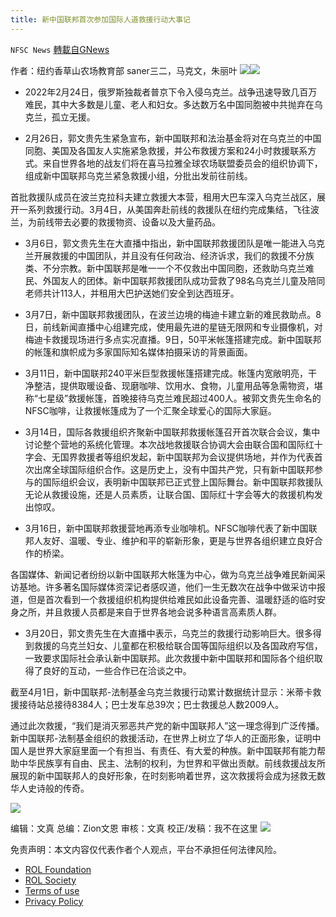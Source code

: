 ```yaml
---
title: 新中国联邦首次参加国际人道救援行动大事记
---
```

`NFSC News` [轉載自GNews](https://gnews.org/zh-hans/2280149/)

作者：纽约香草山农场教育部   saner三二，马克文，朱丽叶
![](https://assets.gnews.org/wp-content/uploads/2022/04/图标-11.png)![](https://assets.gnews.org/wp-content/uploads/2022/04/P4.001.jpeg)
- 2022年2月24日，俄罗斯独裁者普京下令入侵乌克兰。战争迅速导致几百万难民，其中大多数是儿童、老人和妇女。多达数万名中国同胞被中共抛弃在乌克兰，孤立无援。


- 2月26日，郭文贵先生紧急宣布，新中国联邦和法治基金将对在乌克兰的中国同胞、美国及各国友人实施紧急救援，并公布救援方案和24小时救援联系方式。来自世界各地的战友们将在喜马拉雅全球农场联盟委员会的组织协调下，组成新中国联邦乌克兰紧急救援小组，分批出发前往前线。

首批救援队成员在波兰克拉科夫建立救援大本营，租用大巴车深入乌克兰战区，展开一系列救援行动。3月4日，从美国奔赴前线的救援队在纽约完成集结，飞往波兰，为前线带去必要的救援物资、设备以及大量药品。


- 3月6日，郭文贵先生在大直播中指出，新中国联邦救援团队是唯一能进入乌克兰开展救援的中国团队，并且没有任何政治、经济诉求，我们的救援不分族类、不分宗教。新中国联邦是唯一一个不仅救出中国同胞，还救助乌克兰难民、外国友人的团体。新中国联邦救援团队成功营救了98名乌克兰儿童及陪同老师共计113人，并租用大巴护送她们安全到达西班牙。


- 3月7日，新中国联邦救援团队，在波兰边境的梅迪卡建立新的难民救助点。8日，前线新闻直播中心组建完成，使用最先进的星链无限网和专业摄像机，对梅迪卡救援现场进行多点实况直播。9日，50平米帐篷搭建完成。新中国联邦的帐篷和旗帜成为多家国际知名媒体拍摄采访的背景画面。


- 3月11日，新中国联邦240平米巨型救援帐篷搭建完成。帐篷内宽敞明亮，干净整洁，提供取暖设备、现磨咖啡、饮用水、食物，儿童用品等急需物资，堪称“七星级”救援帐篷，首晚接待乌克兰难民超过400人。被郭文贵先生命名的NFSC咖啡，让救援帐篷成为了一个汇聚全球爱心的国际大家庭。


- 3月14日，国际各救援组织齐聚新中国联邦救援帐篷召开首次联合会议，集中讨论整个营地的系统化管理。本次战地救援联合协调大会由联合国和国际红十字会、无国界救援者等组织发起，新中国联邦为会议提供场地，并作为代表首次出席全球国际组织合作。这是历史上，没有中国共产党，只有新中国联邦参与的国际组织会议，表明新中国联邦已正式登上国际舞台。新中国联邦救援队无论从救援设施，还是人员素质，让联合国、国际红十字会等大的救援机构发出惊叹。


- 3月16日，新中国联邦救援营地再添专业咖啡机。NFSC咖啡代表了新中国联邦人友好、温暖、专业、维护和平的崭新形象，更是与世界各组织建立良好合作的桥梁。

各国媒体、新闻记者纷纷以新中国联邦大帐篷为中心，做为乌克兰战争难民新闻采访基地。许多著名国际媒体资深记者感叹道，他们一生无数次在战争中做采访中报道，但是首次看到一个救援组织机构提供给难民如此设备完善、温暖舒适的临时安身之所，并且救援人员都是来自于世界各地会说多种语言高素质人群。


- 3月20日，郭文贵先生在大直播中表示，乌克兰的救援行动影响巨大。很多得到救援的乌克兰妇女、儿童都在积极给联合国等国际组织以及各国政府写信，一致要求国际社会承认新中国联邦。此次救援中新中国联邦和国际各个组织取得了良好的互动，一些合作已在洽谈之中。


截至4月1日，新中国联邦-法制基金乌克兰救援行动累计数据统计显示：米蒂卡救援接待站总接待8384人；巴士发车总39次；巴士救援总人数2009人。

通过此次救援，“我们是消灭邪恶共产党的新中国联邦人”这一理念得到广泛传播。新中国联邦-法制基金组织的救援活动，在世界上树立了华人的正面形象，证明中国人是世界大家庭里面一个有担当、有责任、有大爱的种族。新中国联邦有能力帮助中华民族享有自由、民主、法制的权利，为世界和平做出贡献。前线救援战友所展现的新中国联邦人的良好形象，在时刻影响着世界，这次救援将会成为拯救无数华人史诗般的传奇。

![](https://assets.gnews.org/wp-content/uploads/2022/04/Screen-Shot-2022-04-01-at-3.49.08-PM.png)

编辑：文真
总编：Zion文恩
审核：文真
校正/发稿：我不在这里
![](https://assets.gnews.org/wp-content/uploads/2022/04/图标-11.png)
 

免责声明：本文内容仅代表作者个人观点，平台不承担任何法律风险。

- [ROL Foundation](https://rolfoundation.org/)
- [ROL Society](https://rolsociety.org/)
- [Terms of use](https://gnews.org/terms-of-use-3/)
- [Privacy Policy](https://gnews.org/privacy-policy/)
